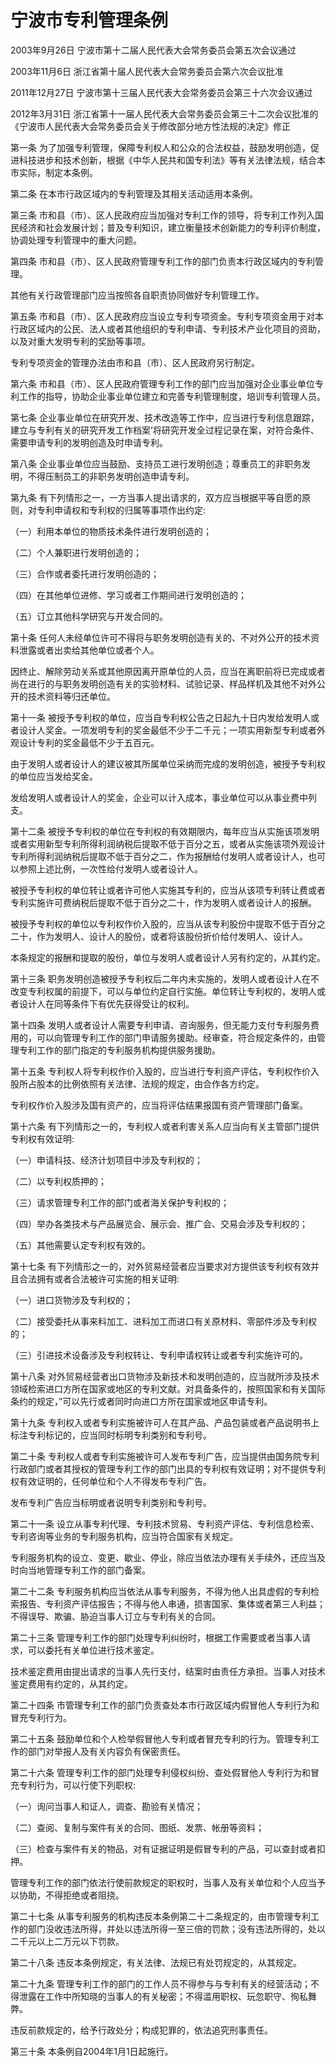# 宁波市专利管理条例

2003年9月26日 宁波市第十二届人民代表大会常务委员会第五次会议通过

2003年11月6日 浙江省第十届人民代表大会常务委员会第六次会议批准

2011年12月27日 宁波市第十三届人民代表大会常务委员会第三十六次会议通过

2012年3月31日 浙江省第十一届人民代表大会常务委员会第三十二次会议批准的《宁波市人民代表大会常务委员会关于修改部分地方性法规的决定》修正

<!-- INFO END -->

第一条 为了加强专利管理，保障专利权人和公众的合法权益，鼓励发明创造，促进科技进步和技术创新，根据《中华人民共和国专利法》等有关法律法规，结合本市实际，制定本条例。

第二条 在本市行政区域内的专利管理及其相关活动适用本条例。

第三条 市和县（市）、区人民政府应当加强对专利工作的领导，将专利工作列入国民经济和社会发展计划；普及专利知识，建立衡量技术创新能力的专利评价制度，协调处理专利管理中的重大问题。

第四条 市和县（市）、区人民政府管理专利工作的部门负责本行政区域内的专利管理。

其他有关行政管理部门应当按照各自职责协同做好专利管理工作。

第五条 市和县（市）、区人民政府应当设立专利专项资金。专利专项资金用于对本行政区域内的公民、法人或者其他组织的专利申请、专利技术产业化项目的资助，以及对重大发明专利的奖励等事项。

专利专项资金的管理办法由市和县（市）、区人民政府另行制定。

第六条 市和县（市）、区人民政府管理专利工作的部门应当加强对企业事业单位专利工作的指导，协助企业事业单位建立和完善专利管理制度，培训专利管理人员。

第七条 企业事业单位在研究开发、技术改造等工作中，应当进行专利信息跟踪，建立与专利有关的研究开发工作档案’将研究开发全过程记录在案，对符合条件、需要申请专利的发明创造及时申请专利。

第八条 企业事业单位应当鼓励、支持员工进行发明创造；尊重员工的非职务发明，不得压制员工的非职务发明创造申请专利。

第九条 有下列情形之一，一方当事人提出请求的，双方应当根据平等自愿的原则，对专利申请权和专利权的归属等事项作出约定:

（一）利用本单位的物质技术条件进行发明创造的；

（二）个人兼职进行发明创造的；

（三）合作或者委托进行发明创造的；

（四）在其他单位进修、学习或者工作期间进行发明创造的；

（五）订立其他科学研究与开发合同的。

第十条 任何人未经单位许可不得将与职务发明创造有关的、不对外公开的技术资料泄露或者出卖给其他单位或者个人。

因终止、解除劳动关系或其他原因离开原单位的人员，应当在离职前将已完成或者尚在进行的与职务发明创造有关的实验材料、试验记录、样品样机及其他不对外公开的技术资料等归还单位。

第十一条 被授予专利权的单位，应当自专利权公告之日起九十日内发给发明人或者设计人奖金。一项发明专利的奖金最低不少于二千元；一项实用新型专利或者外观设计专利的奖金最低不少于五百元。

由于发明人或者设计人的建议被其所属单位采纳而完成的发明创造，被授予专利权的单位应当发给奖金。

发给发明人或者设计人的奖金，企业可以计入成本，事业单位可以从事业费中列支。

第十二条 被授予专利权的单位在专利权的有效期限内，每年应当从实施该项发明或者实用新型专利所得利润纳税后提取不低于百分之五，或者从实施该项外观设计专利所得利润纳税后提取不低于百分之二，作为报酬给付发明人或者设计人，也可以参照上述比例，一次性给付发明人或者设计人。

被授予专利权的单位转让或者许可他人实施其专利的，应当从该项专利转让费或者专利实施许可费纳税后提取不低于百分之二十，作为发明人或者设计人的报酬。

被授予专利权的单位以专利权作价入股的，应当从该专利股份中提取不低于百分之二十，作为发明人、设计人的股份，或者将该股份折价给付发明人、设计人。

本条规定的报酬和提取的股份，单位与发明人或者设计人另有约定的，从其约定。

第十三条 职务发明创造被授予专利权后二年内未实施的，发明人或者设计人在不改变专利权属的前提下，可以与单位约定自行实施。单位转让专利权的，发明人或者设计人在同等条件下有优先获得受让的权利。

第十四条 发明人或者设计人需要专利申请、咨询服务，但无能力支付专利服务费用的，可以向管理专利工作的部门申请服务援助。经审查，符合规定条件的，由管理专利工作的部门指定的专利服务机构提供服务援助。

第十五条 专利权人将专利权作价入股的，应当进行专利资产评估，专利权作价入股所占股本的比例依照有关法律、法规的规定，由合作各方约定。

专利权作价入股涉及国有资产的，应当将评估结果报国有资产管理部门备案。

第十六条 有下列情形之一的，专利权人或者利害关系人应当向有关主管部门提供专利权有效证明:

（一）申请科技、经济计划项目中涉及专利权的；

（二）以专利权质押的；

（三）请求管理专利工作的部门或者海关保护专利权的；

（四）举办各类技术与产品展览会、展示会、推广会、交易会涉及专利权的；

（五）其他需要认定专利权有效的。

第十七条 有下列情形之一的，对外贸易经营者应当要求对方提供该专利权有效并且合法拥有或者合法被许可实施的相关证明:

（一）进口货物涉及专利权的；

（二）接受委托从事来料加工、进料加工而进口有关原材料、零部件涉及专利权的；

（三）引进技术设备涉及专利权转让、专利申请权转让或者专利实施许可的。

第十八条 对外贸易经营者出口货物涉及新技术和发明创造的，应当就所涉及技术领域检索进口方所在国家或地区的专利文献。对具备条件的，按照国家和有关国际条约的规定，”可以先行或者同时向进口方所在国家或地区申请专利。

第十九条 专利权入或者专利实施被许可人在其产品、产品包装或者产品说明书上标注专利标记的，应当同时标明专利类别和专利号。

第二十条 专利权人或者专利实施被许可人发布专利广告，应当提供由国务院专利行政部门或者其授权的管理专利工作的部门出具的专利权有效证明；对不提供专利权有效证明的，任何单位和个人不得发布专利广告。

发布专利广告应当标明或者说明专利类别和专利号。

第二十一条 设立从事专利代理、专利技术贸易、专利资产评估、专利信息检索、专利咨询等业务的专利服务机构，应当符合国家有关规定。

专利服务机构的设立、变更、歇业、停业，除应当依法办理有关手续外，还应当及时向当地管理专利工作的部门备案。

第二十二条 专利服务机构应当依法从事专利服务，不得为他人出具虚假的专利检索报告、专利资产评估报告；不得与他人串通，损害国家、集体或者第三人利益；不得误导、欺骗、胁迫当事人订立与专利有关的合同。

第二十三条 管理专利工作的部门处理专利纠纷时，根据工作需要或者当事人请求，可以委托有关单位进行技术鉴定。

技术鉴定费用由提出请求的当事人先行支付，结案时由责任方承担。当事人对技术鉴定费用有约定的，从其约定。

第二十四条 市管理专利工作的部门负责查处本市行政区域内假冒他人专利行为和冒充专利行为。

第二十五条 鼓励单位和个人检举假冒他人专利或者冒充专利的行为。管理专利工作的部门对举报人及有关内容负有保密责任。

第二十六条 管理专利工作的部门处理专利侵权纠纷、查处假冒他人专利行为和冒充专利行为，可以行使下列职权:

（一）询问当事人和证人，调查、勘验有关情况；

（二）查阅、复制与案件有关的合同、图纸、发票、帐册等资料；

（三）检查与案件有关的物品，对有证据证明是假冒专利的产品，可以查封或者扣押。

管理专利工作的部门依法行使前款规定的职权时，当事人及有关单位和个人应当予以协助，不得拒绝或者阻挠。

第二十七条 从事专利服务的机构违反本条例第二十二条规定的，由市管理专利工作的部门没收违法所得，并处以违法所得一至三倍的罚款；没有违法所得的，处以二千元以上二万元以下罚款。

第二十八条 违反本条例规定，有关法律、法规已有处罚规定的，从其规定。

第二十九条 管理专利工作的部门的工作人员不得参与与专利有关的经营活动；不得泄露在工作中所知晓的当事人的有关秘密；不得滥用职权、玩忽职守、徇私舞弊。

违反前款规定的，给予行政处分；构成犯罪的，依法追究刑事责任。

第三十条 本条例自2004年1月1日起施行。